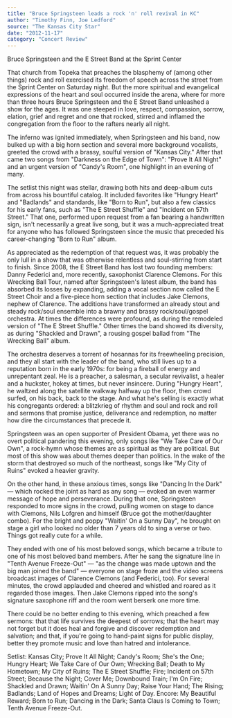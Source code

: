 ```yaml
---
title: "Bruce Springsteen leads a rock 'n' roll revival in KC"
author: "Timothy Finn, Joe Ledford"
source: "The Kansas City Star"
date: "2012-11-17"
category: "Concert Review"
---
```


Bruce Springsteen and the E Street Band at the Sprint Center

That church from Topeka that preaches the blasphemy of (among other things) rock and roll exercised its freedom of speech across the street from the Sprint Center on Saturday night. But the more spiritual and evangelical expressions of the heart and soul occurred inside the arena, where for more than three hours Bruce Springsteen and the E Street Band unleashed a show for the ages. It was one steeped in love, respect, compassion, sorrow, elation, grief and regret and one that rocked, stirred and inflamed the congregation from the floor to the rafters nearly all night.

The inferno was ignited immediately, when Springsteen and his band, now bulked up with a big horn section and several more background vocalists, greeted the crowd with a brassy, soulful version of "Kansas City." After that came two songs from "Darkness on the Edge of Town": "Prove It All Night" and an urgent version of "Candy's Room", one highlight in an evening of many.

The setlist this night was stellar, drawing both hits and deep-album cuts from across his bountiful catalog. It included favorites like "Hungry Heart" and "Badlands" and standards, like "Born to Run", but also a few classics for his early fans, such as "The E Street Shuffle" and "Incident on 57th Street." That one, performed upon request from a fan bearing a handwritten sign, isn't necessarily a great live song, but it was a much-appreciated treat for anyone who has followed Springsteen since the music that preceded his career-changing "Born to Run" album.

As appreciated as the redemption of that request was, it was probably the only lull in a show that was otherwise relentless and soul-stirring from start to finish. Since 2008, the E Street Band has lost two founding members: Danny Federici and, more recently, saxophonist Clarence Clemons. For this Wrecking Ball Tour, named after Springsteen's latest album, the band has absorbed its losses by expanding, adding a vocal section now called the E Street Choir and a five-piece horn section that includes Jake Clemons, nephew of Clarence. The additions have transformed an already stout and steady rock/soul ensemble into a brawny and brassy rock/soul/gospel orchestra. At times the differences were profound, as during the remodeled version of "The E Street Shuffle." Other times the band showed its diversity, as during "Shackled and Drawn", a rousing gospel ballad from "The Wrecking Ball" album.

The orchestra deserves a torrent of hosannas for its freewheeling precision, and they all start with the leader of the band, who still lives up to a reputation born in the early 1970s: for being a fireball of energy and unrepentant zeal. He is a preacher, a salesman, a secular revivalist, a healer and a huckster, hokey at times, but never insincere. During "Hungry Heart", he waltzed along the satellite walkway halfway up the floor, then crowd surfed, on his back, back to the stage. And what he's selling is exactly what his congregants ordered: a blitzkrieg of rhythm and soul and rock and roll and sermons that promise justice, deliverance and redemption, no matter how dire the circumstances that precede it.

Springsteen was an open supporter of President Obama, yet there was no overt political pandering this evening, only songs like "We Take Care of Our Own", a rock-hymn whose themes are as spiritual as they are political. But most of this show was about themes deeper than politics. In the wake of the storm that destroyed so much of the northeast, songs like "My City of Ruins" evoked a heavier gravity.

On the other hand, in these anxious times, songs like "Dancing In the Dark" — which rocked the joint as hard as any song — evoked an even warmer message of hope and perseverance. During that one, Springsteen responded to more signs in the crowd, pulling women on stage to dance with Clemons, Nils Lofgren and himself (Bruce got the mother/daughter combo). For the bright and poppy "Waitin' On a Sunny Day", he brought on stage a girl who looked no older than 7 years old to sing a verse or two. Things got really cute for a while.

They ended with one of his most beloved songs, which became a tribute to one of his most beloved band members. After he sang the signature line in "Tenth Avenue Freeze-Out" — "as the change was made uptown and the big man joined the band" — everyone on stage froze and the video screens broadcast images of Clarence Clemons (and Federici, too). For several minutes, the crowd applauded and cheered and whistled and roared as it regarded those images. Then Jake Clemons ripped into the song's signature saxophone riff and the room went berserk one more time.

There could be no better ending to this evening, which preached a few sermons: that that life survives the deepest of sorrows; that the heart may not forget but it does heal and forgive and discover redemption and salvation; and that, if you're going to hand-paint signs for public display, better they promote music and love than hatred and intolerance.

Setlist: Kansas City; Prove It All Night; Candy's Room; She's the One; Hungry Heart; We Take Care of Our Own; Wrecking Ball; Death to My Hometown; My City of Ruins; The E Street Shuffle; Fire; Incident on 57th Street; Because the Night; Cover Me; Downbound Train; I'm On Fire; Shackled and Drawn; Waitin' On A Sunny Day; Raise Your Hand; The Rising; Badlands; Land of Hopes and Dreams; Light of Day. Encore: My Beautiful Reward; Born to Run; Dancing in the Dark; Santa Claus Is Coming to Town; Tenth Avenue Freeze-Out.
